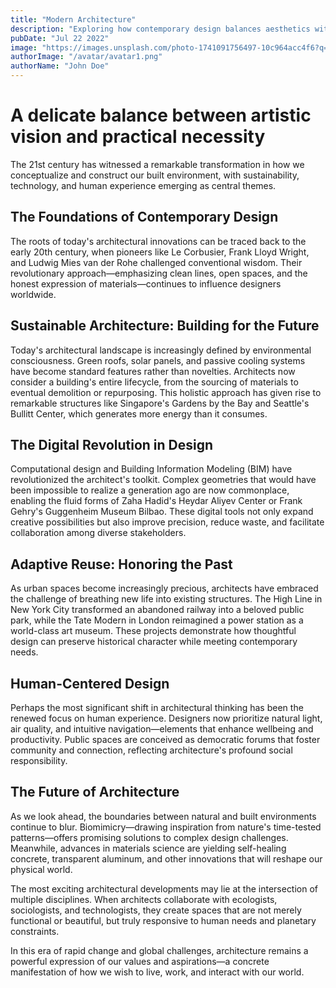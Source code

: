```yaml
---
title: "Modern Architecture"
description: "Exploring how contemporary design balances aesthetics with functionality"
pubDate: "Jul 22 2022"
image: "https://images.unsplash.com/photo-1741091756497-10c964acc4f6?q=80&w=1286&auto=format&fit=crop&ixlib=rb-4.0.3&ixid=M3wxMjA3fDB8MHxwaG90by1wYWdlfHx8fGVufDB8fHx8fA%3D%3D"
authorImage: "/avatar/avatar1.png"
authorName: "John Doe"
---
```


# A delicate balance between artistic vision and practical necessity

The 21st century has witnessed a remarkable transformation in how we conceptualize and construct our built environment, with sustainability, technology, and human experience emerging as central themes.

## The Foundations of Contemporary Design

The roots of today's architectural innovations can be traced back to the early 20th century, when pioneers like Le Corbusier, Frank Lloyd Wright, and Ludwig Mies van der Rohe challenged conventional wisdom. Their revolutionary approach—emphasizing clean lines, open spaces, and the honest expression of materials—continues to influence designers worldwide.

## Sustainable Architecture: Building for the Future

Today's architectural landscape is increasingly defined by environmental consciousness. Green roofs, solar panels, and passive cooling systems have become standard features rather than novelties. Architects now consider a building's entire lifecycle, from the sourcing of materials to eventual demolition or repurposing. This holistic approach has given rise to remarkable structures like Singapore's Gardens by the Bay and Seattle's Bullitt Center, which generates more energy than it consumes.

## The Digital Revolution in Design

Computational design and Building Information Modeling (BIM) have revolutionized the architect's toolkit. Complex geometries that would have been impossible to realize a generation ago are now commonplace, enabling the fluid forms of Zaha Hadid's Heydar Aliyev Center or Frank Gehry's Guggenheim Museum Bilbao. These digital tools not only expand creative possibilities but also improve precision, reduce waste, and facilitate collaboration among diverse stakeholders.

## Adaptive Reuse: Honoring the Past

As urban spaces become increasingly precious, architects have embraced the challenge of breathing new life into existing structures. The High Line in New York City transformed an abandoned railway into a beloved public park, while the Tate Modern in London reimagined a power station as a world-class art museum. These projects demonstrate how thoughtful design can preserve historical character while meeting contemporary needs.

## Human-Centered Design

Perhaps the most significant shift in architectural thinking has been the renewed focus on human experience. Designers now prioritize natural light, air quality, and intuitive navigation—elements that enhance wellbeing and productivity. Public spaces are conceived as democratic forums that foster community and connection, reflecting architecture's profound social responsibility.

## The Future of Architecture

As we look ahead, the boundaries between natural and built environments continue to blur. Biomimicry—drawing inspiration from nature's time-tested patterns—offers promising solutions to complex design challenges. Meanwhile, advances in materials science are yielding self-healing concrete, transparent aluminum, and other innovations that will reshape our physical world.

The most exciting architectural developments may lie at the intersection of multiple disciplines. When architects collaborate with ecologists, sociologists, and technologists, they create spaces that are not merely functional or beautiful, but truly responsive to human needs and planetary constraints.

In this era of rapid change and global challenges, architecture remains a powerful expression of our values and aspirations—a concrete manifestation of how we wish to live, work, and interact with our world.
